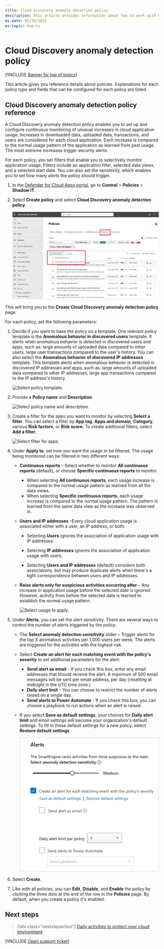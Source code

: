 ```yaml
---
title: Cloud Discovery anomaly detection policy 
description: This article provides information about how to work with Cloud Discovery anomaly detection policies.
ms.date: 01/29/2023
ms.topic: how-to
---
```

# Cloud Discovery anomaly detection policy

[!INCLUDE [Banner for top of topics](includes/banner.md)]

This article gives you reference details about policies. Explanations for each policy type and fields that can be configured for each policy are listed.

## Cloud Discovery anomaly detection policy reference

A Cloud Discovery anomaly detection policy enables you to set up and configure continuous monitoring of unusual increases in cloud application usage. Increases in downloaded data, uploaded data, transactions, and users are considered for each cloud application. Each increase is compared to the normal usage pattern of the application as learned from past usage. The most extreme increases trigger security alerts.

For each policy, you set filters that enable you to selectively monitor application usage. Filters include an application filter, selected data views, and a selected start date. You can also set the sensitivity, which enables you to set how many alerts the policy should trigger.

1. In the [Defender for Cloud Apps portal](https://portal.cloudappsecurity.com/), go to **Control** > **Policies** > **Shadow IT**.

1. Select **Create policy** and select **Cloud Discovery anomaly detection policy**.

    ![Create a Cloud Discovery policy.](media/create-policy-from-shadow-it-tab.png)

This will bring you to the **Create Cloud Discovery anomaly detection policy** page.

For each policy, set the following parameters:

1. Decide if you want to base the policy on a template. One relevant policy template is the **Anomalous behavior in discovered users** template. It alerts when anomalous behavior is detected in discovered users and apps, such as: large amounts of uploaded data compared to other users, large user transactions compared to the user's history. You can also select the **Anomalous behavior of discovered IP addresses** template. This template alerts when anomalous behavior is detected in discovered IP addresses and apps, such as: large amounts of uploaded data compared to other IP addresses, large app transactions compared to the IP address's history.

    ![Select policy template.](media/anomaly-policy-template.png)

1. Provide a **Policy name** and **Description**.

    ![Select policy name and description.](media/anomaly-name-description.png)

1. Create a filter for the apps you want to monitor by selecting **Select a filter**.
   You can select a filter by **App tag**, **Apps and domain**, **Category**, various **Risk factors**, or **Risk score.** To create additional filters, select **Add a filter**.

    ![Select filter for apps.](media/anomaly-filter-apps.png)

1. Under **Apply to**, set how you want the usage to be filtered. The usage being monitored can be filtered in two different ways:

    - **Continuous reports** – Select whether to monitor **All continuous reports** (default), or choose **Specific continuous reports** to monitor.

        - When selecting **All continuous reports**, each usage increase is compared to the normal usage pattern as learned from all the data views.
        - When selecting **Specific continuous reports**, each usage increase is compared to the normal usage pattern. The pattern is learned from the same data view as the increase was observed in.

    - **Users and IP addresses** –Every cloud application usage is associated either with a user, an IP address, or both.

        - Selecting **Users** ignores the association of application usage with IP addresses.

        - Selecting **IP addresses** ignores the association of application usage with users.

        - Selecting **Users and IP addresses** (default) considers both associations, but may produce duplicate alerts when there's a tight correspondence between users and IP addresses.

    - **Raise alerts only for suspicious activities occurring after** – Any increase in application usage before the selected date is ignored. However, activity from before the selected date is learned to establish the normal usage pattern.

        ![Select usage to apply.](media/anomaly-apply-to.png)

1. Under **Alerts**, you can set the alert sensitivity. There are several ways to control the number of alerts triggered by the policy:

    - The **Select anomaly detection sensitivity** slider – Trigger alerts for the top X anomalous activities per 1,000 users per week. The alerts are triggered for the activities with the highest risk.

    - Select **Create an alert for each matching event with the policy's severity** to set additional parameters for the alert:

        - **Send alert as email** - If you check this box, enter any email addresses that should receive the alert. A maximum of 500 email messages will be sent per email address, per day (resetting at midnight in the UTC time zone.)
        - **Daily alert limit** - You can choose to restrict the number of alerts raised on a single day.
        - **Send alerts to Power Automate** - If you check this box, you can choose a playbook to run actions when an alert is raised.

    - If you select **Save as default settings**, your choices for **Daily alert limit** and email settings will become your organization's default settings. To fill in these default settings for a new policy, select **Restore default settings**.

        ![Select alert settings.](media/anomaly-alerts.png)

1. Select **Create**.

1. Like with all policies, you can **Edit**, **Disable**, and **Enable** the policy by clicking the three dots at the end of the row in the **Policies** page. By default, when you create a policy it's enabled.

## Next steps

> [!div class="nextstepaction"]
> [Daily activities to protect your cloud environment](daily-activities-to-protect-your-cloud-environment.md)

[!INCLUDE [Open support ticket](includes/support.md)]
